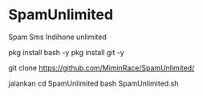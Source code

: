 # SpamUnlimited
Spam Sms Indihone unlimited


pkg install bash -y
pkg install git -y

git clone https://github.com/MiminRace/SpamUnlimited/


jalankan
cd SpamUnlimited
bash SpamUnlimited.sh

